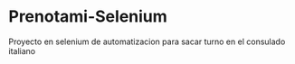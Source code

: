 # Prenotami-Selenium
Proyecto en selenium de automatizacion para sacar turno en el consulado italiano
